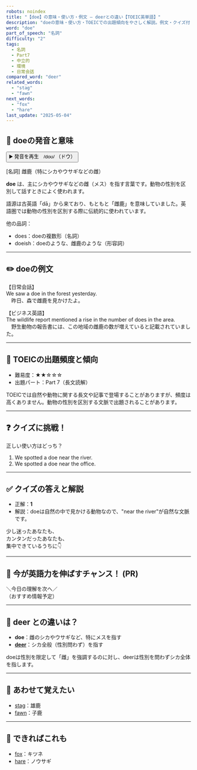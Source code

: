 ```yaml
---
robots: noindex
title: "【doe】の意味・使い方・例文 ― deerとの違い【TOEIC英単語】"
description: "doeの意味・使い方・TOEICでの出題傾向をやさしく解説。例文・クイズ付きでdeerとの違いもわかりやすく学べます。"
word: "doe"
part_of_speech: "名詞"
difficulty: "2"
tags:
  - 名詞
  - Part7
  - 中立的
  - 環境
  - 日常会話
compared_word: "deer"
related_words:
  - "stag"
  - "fawn"
next_words:
  - "fox"
  - "hare"
last_update: "2025-05-04"
---
```


## 🔰 doeの発音と意味

<button class="play-audio" onclick="playTTS('doe')">
  <span class="play-audio-main">
    ▶️ 発音を再生　/doʊ/
  </span>
  <span class="play-audio-sub">
    （ドウ）
  </span>
</button>

[名詞] 雌鹿（特にシカやウサギなどの雌）

**doe** は、主にシカやウサギなどの雌（メス）を指す言葉です。動物の性別を区別して話すときによく使われます。

語源は古英語「dā」から来ており、もともと「雌鹿」を意味していました。英語圏では動物の性別を区別する際に伝統的に使われています。

他の品詞：  
- does：doeの複数形（名詞）
- doeish：doeのような、雌鹿のような（形容詞）

---

## ✏️ doeの例文

【日常会話】  
We saw a doe in the forest yesterday.  
　昨日、森で雌鹿を見かけたよ。

【ビジネス英語】  
The wildlife report mentioned a rise in the number of does in the area.  
　野生動物の報告書には、この地域の雌鹿の数が増えていると記載されていました。

---

## 🎯 TOEICの出題頻度と傾向

- 難易度：★★☆☆☆
- 出題パート：Part 7（長文読解）

TOEICでは自然や動物に関する長文や記事で登場することがありますが、頻度は高くありません。動物の性別を区別する文脈で出題されることがあります。

---

## ❓ クイズに挑戦！

正しい使い方はどっち？

1. We spotted a doe near the river.  
2. We spotted a doe near the office.

---

## ✅ クイズの答えと解説

- 正解：**1**
- 解説：doeは自然の中で見かける動物なので、"near the river"が自然な文脈です。

少し迷ったあなたも、  
カンタンだったあなたも、  
集中できているうちに👇️

---

## 🚀 今が英語力を伸ばすチャンス！ (PR)

<div class="info-center">
＼今日の理解を次へ／<br>  
（おすすめ情報予定）
</div>

---

## 🤔  deer との違いは？

- **doe**：雌のシカやウサギなど、特にメスを指す
- **[deer](/word/deer/)**：シカ全般（性別問わず）を指す

doeは性別を限定して「雌」を強調するのに対し、deerは性別を問わずシカ全体を指します。

---

## 🧩 あわせて覚えたい

- [stag](/word/stag/)：雄鹿
- [fawn](/word/fawn/)：子鹿

---

## 📖 できればこれも

- [fox](/word/fox/)：キツネ
- [hare](/word/hare/)：ノウサギ

<!-- cvid: aid38_bid45 -->
